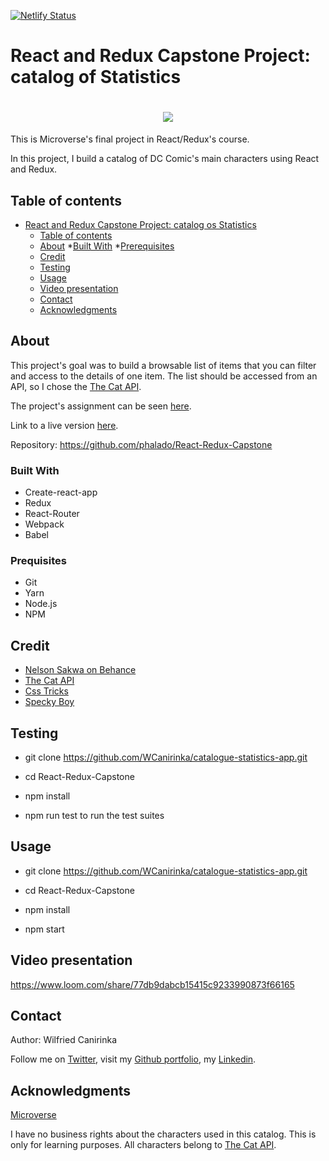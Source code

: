 [![Netlify Status](https://api.netlify.com/api/v1/badges/592d89b7-491c-4ec4-85f1-b90f9e50f87f/deploy-status)](https://app.netlify.com/sites/sharp-poincare-f850cc/deploys)

# React and Redux Capstone Project: catalog of Statistics

<h1 align="center"><img src="https://png.pngtree.com/thumb_back/fh260/background/20190221/ourmid/pngtree-blue-lovely-pet-cat-image_19516.jpg"></h1>

This is Microverse's final project in React/Redux's course.

In this project, I build a catalog of DC Comic's main characters using React and Redux.


## Table of contents

- [React and Redux Capstone Project: catalog os Statistics](#react-and-redux-capstone-project-catalog-os-statistics)
  - [Table of contents](#table-of-contents)
  - [About](#about)
        *[Built With](#built-with)
        *[Prerequisites](#prerequisites)
  - [Credit](#credit)
  - [Testing](#testing)
  - [Usage](#usage)  
  - [Video presentation](#video-presentation)
  - [Contact](#contact)
  - [Acknowledgments](#acknowledgments)


## About

This project's goal was to build a browsable list of items that you can filter and access to the details of one item. The list should be accessed from an API, so I chose the [The Cat API][theCat-API].

The project's assignment can be seen [here][assignment].

Link to a live version [here][live-version].

Repository: https://github.com/phalado/React-Redux-Capstone


### Built With

* Create-react-app
* Redux
* React-Router
* Webpack
* Babel

### Prequisites

 - Git
 - Yarn
 - Node.js
 - NPM

## Credit

- [Nelson Sakwa on Behance](https://www.behance.net/gallery/31579789/Ballhead-App-(Free-PSDs))
- [The Cat API](https://docs.thecatapi.com/api-reference)
- [Css Tricks](https://css-tricks.com/custom-list-number-styling/)
- [Specky Boy](https://speckyboy.com/html-lists-style/)


## Testing

- git clone https://github.com/WCanirinka/catalogue-statistics-app.git

- cd React-Redux-Capstone

- npm install

- npm run test to run the test suites

## Usage

- git clone https://github.com/WCanirinka/catalogue-statistics-app.git

- cd React-Redux-Capstone

- npm install

- npm start


## Video presentation

https://www.loom.com/share/77db9dabcb15415c9233990873f66165


## Contact

Author: Wilfried Canirinka

Follow me on [Twitter][WCanirinka-twitter],  visit my [Github portfolio][WCanirinka-github], my [Linkedin][wilfried].


## Acknowledgments

[Microverse][mcvs]

I have no business rights about the characters used in this catalog. This is only for learning purposes. All characters belong to [The Cat API][theCat-API].




<!-- Links -->
[assignment]: https://www.notion.so/Catalogue-of-Statistics-72446e7fa33c403a9b6a0bc1de5c6cf5
[live-version]: https://batcomputer-copy.herokuapp.com/
[theCat-API]: https://docs.thecatapi.com/api-reference
[dc-comics]: https://www.dccomics.com/
[mcvs]: https://www.microverse.org/
[WCanirinka-github]: https://github.com/phalado
[WCAnirinka-twitter]: https://twitter.com/Wcanirinka
[wilfried]: https://www.linkedin.com/in/wilfried-canirinka/
[rapha-personal]: https://phalado.github.io/

<!-- Images -->
[init-screen]: https://raw.githubusercontent.com/phalado/React-Redux-Capstone/develop/public/content/init-screen.png
[team-screen]: https://raw.githubusercontent.com/phalado/React-Redux-Capstone/develop/public/content/team-screen.png
[filter-screen]: https://raw.githubusercontent.com/phalado/React-Redux-Capstone/develop/public/content/filter-screen.png
[hero-screen]: https://raw.githubusercontent.com/phalado/React-Redux-Capstone/develop/public/content/hero-screen.png
